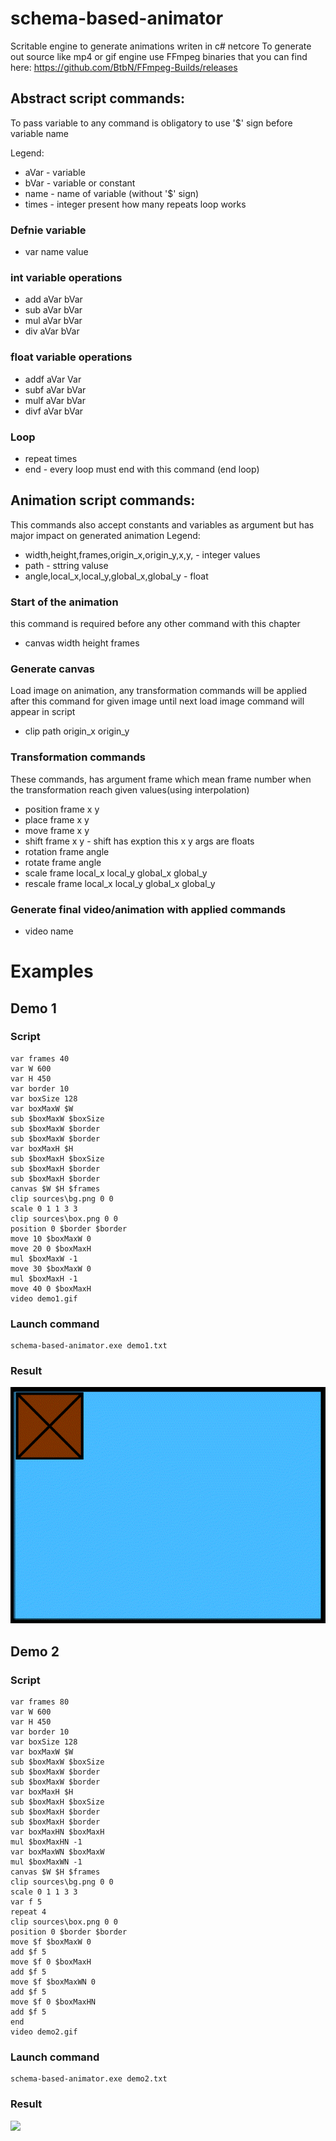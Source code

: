 # schema-based-animator
Scritable engine to generate animations writen in c# netcore
To generate out source like mp4 or gif engine use FFmpeg binaries that you can find here:
https://github.com/BtbN/FFmpeg-Builds/releases

## Abstract script commands:
  To pass variable to any command is obligatory to use '$' sign before variable name
  
  Legend:
  * aVar - variable
  * bVar - variable or constant
  * name - name of variable (without '$' sign)
  * times - integer present how many repeats loop works
  ### Defnie variable
  * var name value
  ### int variable operations
  * add aVar bVar
  * sub aVar bVar
  * mul aVar bVar
  * div aVar bVar
  ### float variable operations
  * addf aVar Var
  * subf aVar bVar
  * mulf aVar bVar
  * divf aVar bVar
  ### Loop
  * repeat times
  * end - every loop must end with this command (end loop)

## Animation script commands:
This commands also accept constants and variables as argument
but has major impact on generated animation
Legend:
  * width,height,frames,origin_x,origin_y,x,y, - integer values
  * path - sttring valuse
  * angle,local_x,local_y,global_x,global_y - float
### Start of the animation
this command is required before any other command with this chapter
 * canvas width height frames
### Generate canvas
Load image on animation, any transformation commands will be applied after this command for given image until next load image command will appear in script
 * clip path origin_x origin_y
### Transformation commands
These commands, has argument frame which mean frame number when the transformation reach given values(using interpolation)
 * position frame x y
 * place frame x y
 * move frame x y
 * shift frame x y - shift has exption this x y args are floats
 * rotation frame angle
 * rotate frame angle
 * scale frame local_x local_y global_x global_y
 * rescale frame local_x local_y global_x global_y
### Generate final video/animation with applied commands
 * video name

# Examples
## Demo 1
### Script
```
var frames 40
var W 600
var H 450
var border 10
var boxSize 128
var boxMaxW $W
sub $boxMaxW $boxSize
sub $boxMaxW $border
sub $boxMaxW $border
var boxMaxH $H
sub $boxMaxH $boxSize
sub $boxMaxH $border
sub $boxMaxH $border
canvas $W $H $frames
clip sources\bg.png 0 0
scale 0 1 1 3 3
clip sources\box.png 0 0
position 0 $border $border
move 10 $boxMaxW 0
move 20 0 $boxMaxH
mul $boxMaxW -1
move 30 $boxMaxW 0
mul $boxMaxH -1
move 40 0 $boxMaxH
video demo1.gif
```
### Launch command
 ```
 schema-based-animator.exe demo1.txt
 ```
### Result
 ![](https://github.com/Luki128/schema-based-animator/blob/master/demos/demo1.gif)

## Demo 2
### Script
```
var frames 80
var W 600
var H 450
var border 10
var boxSize 128
var boxMaxW $W
sub $boxMaxW $boxSize
sub $boxMaxW $border
sub $boxMaxW $border
var boxMaxH $H
sub $boxMaxH $boxSize
sub $boxMaxH $border
sub $boxMaxH $border
var boxMaxHN $boxMaxH
mul $boxMaxHN -1
var boxMaxWN $boxMaxW
mul $boxMaxWN -1
canvas $W $H $frames
clip sources\bg.png 0 0
scale 0 1 1 3 3
var f 5
repeat 4
clip sources\box.png 0 0
position 0 $border $border
move $f $boxMaxW 0
add $f 5
move $f 0 $boxMaxH
add $f 5
move $f $boxMaxWN 0
add $f 5
move $f 0 $boxMaxHN
add $f 5
end
video demo2.gif
```
### Launch command
 ```
 schema-based-animator.exe demo2.txt
 ```
### Result
 ![](https://github.com/Luki128/schema-based-animator/blob/master/demos/demo2.gif)
